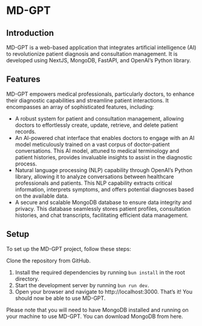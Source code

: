 # MD-GPT
## Introduction
MD-GPT is a web-based application that integrates artificial intelligence (AI) to revolutionize patient diagnosis and consultation management. It is developed using NextJS, MongoDB, FastAPI, and OpenAI’s Python library.

## Features
MD-GPT empowers medical professionals, particularly doctors, to enhance their diagnostic capabilities and streamline patient interactions. It encompasses an array of sophisticated features, including:

- A robust system for patient and consultation management, allowing doctors to effortlessly create, update, retrieve, and delete patient records.
- An AI-powered chat interface that enables doctors to engage with an AI model meticulously trained on a vast corpus of doctor-patient conversations. This AI model, attuned to medical terminology and patient histories, provides invaluable insights to assist in the diagnostic process.
- Natural language processing (NLP) capability through OpenAI’s Python library, allowing it to analyze conversations between healthcare professionals and patients. This NLP capability extracts critical information, interprets symptoms, and offers potential diagnoses based on the available data.
- A secure and scalable MongoDB database to ensure data integrity and privacy. This database seamlessly stores patient profiles, consultation histories, and chat transcripts, facilitating efficient data management.
## Setup
To set up the MD-GPT project, follow these steps:

Clone the repository from GitHub.
1. Install the required dependencies by running `bun install` in the root directory.
2. Start the development server by running `bun run dev`.
3. Open your browser and navigate to http://localhost:3000.
That’s it! You should now be able to use MD-GPT.

Please note that you will need to have MongoDB installed and running on your machine to use MD-GPT. You can download MongoDB from here.
